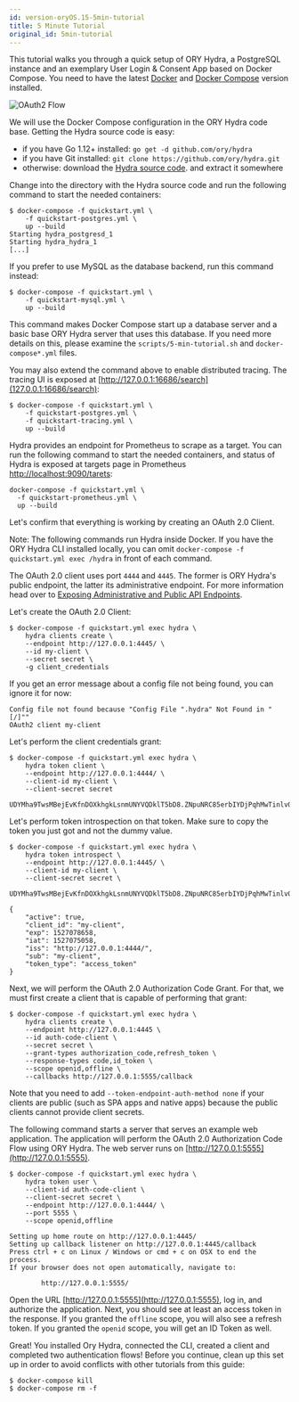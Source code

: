```yaml
---
id: version-oryOS.15-5min-tutorial
title: 5 Minute Tutorial
original_id: 5min-tutorial
---
```


This tutorial walks you through a quick setup of ORY Hydra, a PostgreSQL
instance and an exemplary User Login & Consent App based on Docker Compose. You
need to have the latest [Docker](https://www.docker.com) and
[Docker Compose](https://docs.docker.com/compose) version installed.

<img src="/images/docs/hydra/oauth2-flow.gif" alt="OAuth2 Flow">

We will use the Docker Compose configuration in the ORY Hydra code base. Getting
the Hydra source code is easy:

- if you have Go 1.12+ installed: `go get -d github.com/ory/hydra`
- if you have Git installed: `git clone https://github.com/ory/hydra.git`
- otherwise: download the
  [Hydra source code](https://github.com/ory-am/hydra/archive/master.zip). and
  extract it somewhere

Change into the directory with the Hydra source code and run the following
command to start the needed containers:

```
$ docker-compose -f quickstart.yml \
    -f quickstart-postgres.yml \
    up --build
Starting hydra_postgresd_1
Starting hydra_hydra_1
[...]
```

If you prefer to use MySQL as the database backend, run this command instead:

```
$ docker-compose -f quickstart.yml \
    -f quickstart-mysql.yml \
    up --build
```

This command makes Docker Compose start up a database server and a basic base
ORY Hydra server that uses this database. If you need more details on this,
please examine the `scripts/5-min-tutorial.sh` and `docker-compose*.yml` files.

You may also extend the command above to enable distributed tracing. The tracing
UI is exposed at [http://127.0.0.1:16686/search](127.0.0.1:16686/search):

```
$ docker-compose -f quickstart.yml \
    -f quickstart-postgres.yml \
    -f quickstart-tracing.yml \
    up --build
```

Hydra provides an endpoint for Prometheus to scrape as a target. You can run the
following command to start the needed containers, and status of Hydra is exposed
at targets page in Prometheus
[http://localhost:9090/tarets](http://localhost:9090/targets):

```
docker-compose -f quickstart.yml \
  -f quickstart-prometheus.yml \
  up --build
```

Let's confirm that everything is working by creating an OAuth 2.0 Client.

Note: The following commands run Hydra inside Docker. If you have the ORY Hydra
CLI installed locally, you can omit
`docker-compose -f quickstart.yml exec /hydra` in front of each command.

The OAuth 2.0 client uses port `4444` and `4445`. The former is ORY Hydra's
public endpoint, the latter its administrative endpoint. For more information
head over to
[Exposing Administrative and Public API Endpoints](hydra/production.md).

Let's create the OAuth 2.0 Client:

```
$ docker-compose -f quickstart.yml exec hydra \
    hydra clients create \
    --endpoint http://127.0.0.1:4445/ \
    --id my-client \
    --secret secret \
    -g client_credentials
```

If you get an error message about a config file not being found, you can ignore
it for now:

```
Config file not found because "Config File ".hydra" Not Found in "[/]""
OAuth2 client my-client
```

Let's perform the client credentials grant:

```
$ docker-compose -f quickstart.yml exec hydra \
    hydra token client \
    --endpoint http://127.0.0.1:4444/ \
    --client-id my-client \
    --client-secret secret

UDYMha9TwsMBejEvKfnDOXkhgkLsnmUNYVQDklT5bD8.ZNpuNRC85erbIYDjPqhMwTinlvQmNTk_UvttcLQxFJY
```

Let's perform token introspection on that token. Make sure to copy the token you
just got and not the dummy value.

```
$ docker-compose -f quickstart.yml exec hydra \
    hydra token introspect \
    --endpoint http://127.0.0.1:4445/ \
    --client-id my-client \
    --client-secret secret \

UDYMha9TwsMBejEvKfnDOXkhgkLsnmUNYVQDklT5bD8.ZNpuNRC85erbIYDjPqhMwTinlvQmNTk_UvttcLQxFJY

{
    "active": true,
    "client_id": "my-client",
    "exp": 1527078658,
    "iat": 1527075058,
    "iss": "http://127.0.0.1:4444/",
    "sub": "my-client",
    "token_type": "access_token"
}
```

Next, we will perform the OAuth 2.0 Authorization Code Grant. For that, we must
first create a client that is capable of performing that grant:

```
$ docker-compose -f quickstart.yml exec hydra \
    hydra clients create \
    --endpoint http://127.0.0.1:4445 \
    --id auth-code-client \
    --secret secret \
    --grant-types authorization_code,refresh_token \
    --response-types code,id_token \
    --scope openid,offline \
    --callbacks http://127.0.0.1:5555/callback
```

Note that you need to add `--token-endpoint-auth-method none` if your clients
are public (such as SPA apps and native apps) because the public clients cannot
provide client secrets.

The following command starts a server that serves an example web application.
The application will perform the OAuth 2.0 Authorization Code Flow using ORY
Hydra. The web server runs on [http://127.0.0.1:5555](http://127.0.0.1:5555).

```
$ docker-compose -f quickstart.yml exec hydra \
    hydra token user \
    --client-id auth-code-client \
    --client-secret secret \
    --endpoint http://127.0.0.1:4444/ \
    --port 5555 \
    --scope openid,offline

Setting up home route on http://127.0.0.1:4445/
Setting up callback listener on http://127.0.0.1:4445/callback
Press ctrl + c on Linux / Windows or cmd + c on OSX to end the process.
If your browser does not open automatically, navigate to:

        http://127.0.0.1:5555/
```

Open the URL [http://127.0.0.1:5555](http://127.0.0.1:5555), log in, and
authorize the application. Next, you should see at least an access token in the
response. If you granted the `offline` scope, you will also see a refresh token.
If you granted the `openid` scope, you will get an ID Token as well.

Great! You installed Ory Hydra, connected the CLI, created a client and
completed two authentication flows! Before you continue, clean up this set up in
order to avoid conflicts with other tutorials from this guide:

```
$ docker-compose kill
$ docker-compose rm -f
```
